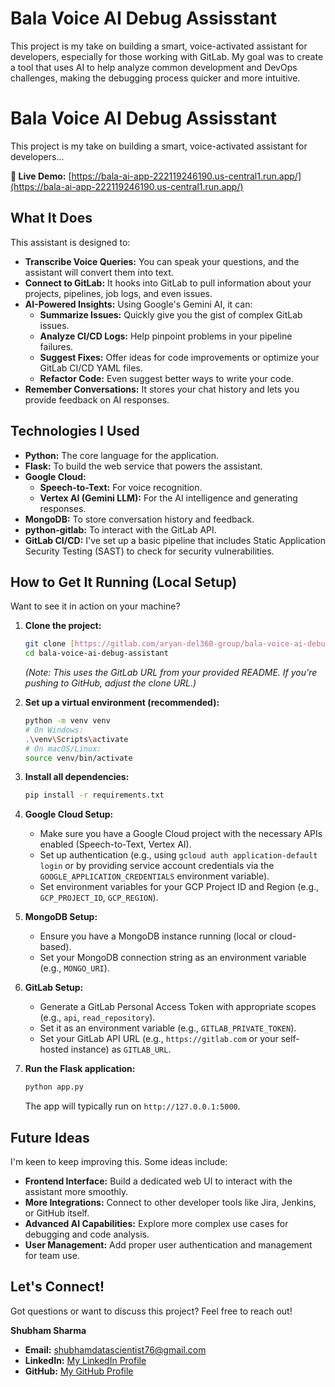# Bala Voice AI Debug Assisstant

This project is my take on building a smart, voice-activated assistant for developers, especially for those working with GitLab. My goal was to create a tool that uses AI to help analyze common development and DevOps challenges, making the debugging process quicker and more intuitive.

# Bala Voice AI Debug Assisstant

This project is my take on building a smart, voice-activated assistant for developers...

**🚀 Live Demo:** [https://bala-ai-app-222119246190.us-central1.run.app/](https://bala-ai-app-222119246190.us-central1.run.app/)

## What It Does

This assistant is designed to:

* **Transcribe Voice Queries:** You can speak your questions, and the assistant will convert them into text.
* **Connect to GitLab:** It hooks into GitLab to pull information about your projects, pipelines, job logs, and even issues.
* **AI-Powered Insights:** Using Google's Gemini AI, it can:
    * **Summarize Issues:** Quickly give you the gist of complex GitLab issues.
    * **Analyze CI/CD Logs:** Help pinpoint problems in your pipeline failures.
    * **Suggest Fixes:** Offer ideas for code improvements or optimize your GitLab CI/CD YAML files.
    * **Refactor Code:** Even suggest better ways to write your code.
* **Remember Conversations:** It stores your chat history and lets you provide feedback on AI responses.

## Technologies I Used

* **Python:** The core language for the application.
* **Flask:** To build the web service that powers the assistant.
* **Google Cloud:**
    * **Speech-to-Text:** For voice recognition.
    * **Vertex AI (Gemini LLM):** For the AI intelligence and generating responses.
* **MongoDB:** To store conversation history and feedback.
* **python-gitlab:** To interact with the GitLab API.
* **GitLab CI/CD:** I've set up a basic pipeline that includes Static Application Security Testing (SAST) to check for security vulnerabilities.

## How to Get It Running (Local Setup)

Want to see it in action on your machine?

1.  **Clone the project:**
    ```bash
    git clone [https://gitlab.com/aryan-del360-group/bala-voice-ai-debug-assistant.git](https://gitlab.com/aryan-del360-group/bala-voice-ai-debug-assistant.git)
    cd bala-voice-ai-debug-assistant
    ```
    *(Note: This uses the GitLab URL from your provided README. If you're pushing to GitHub, adjust the clone URL.)*

2.  **Set up a virtual environment (recommended):**
    ```bash
    python -m venv venv
    # On Windows:
    .\venv\Scripts\activate
    # On macOS/Linux:
    source venv/bin/activate
    ```

3.  **Install all dependencies:**
    ```bash
    pip install -r requirements.txt
    ```

4.  **Google Cloud Setup:**
    * Make sure you have a Google Cloud project with the necessary APIs enabled (Speech-to-Text, Vertex AI).
    * Set up authentication (e.g., using `gcloud auth application-default login` or by providing service account credentials via the `GOOGLE_APPLICATION_CREDENTIALS` environment variable).
    * Set environment variables for your GCP Project ID and Region (e.g., `GCP_PROJECT_ID`, `GCP_REGION`).

5.  **MongoDB Setup:**
    * Ensure you have a MongoDB instance running (local or cloud-based).
    * Set your MongoDB connection string as an environment variable (e.g., `MONGO_URI`).

6.  **GitLab Setup:**
    * Generate a GitLab Personal Access Token with appropriate scopes (e.g., `api`, `read_repository`).
    * Set it as an environment variable (e.g., `GITLAB_PRIVATE_TOKEN`).
    * Set your GitLab API URL (e.g., `https://gitlab.com` or your self-hosted instance) as `GITLAB_URL`.

7.  **Run the Flask application:**
    ```bash
    python app.py
    ```
    The app will typically run on `http://127.0.0.1:5000`.

## Future Ideas

I'm keen to keep improving this. Some ideas include:

* **Frontend Interface:** Build a dedicated web UI to interact with the assistant more smoothly.
* **More Integrations:** Connect to other developer tools like Jira, Jenkins, or GitHub itself.
* **Advanced AI Capabilities:** Explore more complex use cases for debugging and code analysis.
* **User Management:** Add proper user authentication and management for team use.

## Let's Connect!

Got questions or want to discuss this project? Feel free to reach out!

**Shubham Sharma**
* **Email:** shubhamdatascientist76@gmail.com
* **LinkedIn:** [My LinkedIn Profile](https://www.linkedin.com/in/shubham-sharma-224954367/)
* **GitHub:** [My GitHub Profile](https://github.com/Aryan-del360)
